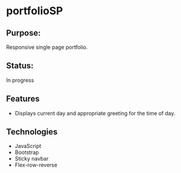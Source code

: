 # portfolioSP

## Purpose:
Responsive single page portfolio.

## Status:
In progress

## Features
* Displays current day and appropriate greeting for the time of day.

## Technologies
* JavaScript
* Bootstrap
* Sticky navbar
* Flex-row-reverse

